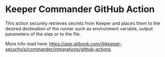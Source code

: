 # Keeper Commander GitHub Action

This action securely retrieves secrets from Keeper and places them to the desired destination of the runner such as 
environment variable, output parameters of the step or to the file.

More info read here: https://app.gitbook.com/@keeper-security/s/commander/integrations/github-actions